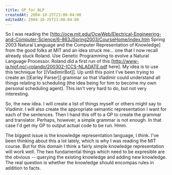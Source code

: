 ```yaml
---
title: GP_for_NLP
createdAt: 2004-10-25T23:00-04:00
editedAt: 2004-10-25T23:00-04:00
---
```


So I was reading  the [http://ocw.mit.edu/OcwWeb/Electrical-Engineering-and-Computer-Science/6-863JSpring2003/CourseHome/index.htm Spring 2003 Natural Language and the Computer Representation of Knowledge] from the good folks at MIT and an idea struck me... one that I now recall already stuck Roland. Use Genetic Programming to evolve a Natural Language Processor. Roland did a first run of this [http://www-ia.hiof.no/~rolando/200302-ICCS-NLADATE.pdf here]. My idea is to use this technique for [[VladimirBot]]. Up until this point I've been trying to create an [[Earley Parser]] grammar so that Vladimir could understand all things relating to scheduling (the idea being for him to become my own personal scheduling agent). This isn't very hard to do, but not very interesting.

So, the new idea. I will create a list of things myself or others might say to Vladimir. I will also create the appropriate semantic representation I want for each of the sentences. Then I hand this off to a GP to create the grammar and translator. Perhaps, however, a simple grammar is not enough. In that case I'd get my GP to output actual code to be run. Hmm.

The biggest issue is the knowledge representation language, I think. I've been thinking about this a lot lately, which is why I was reading the MIT course. But for this domain I think a fairly simple knowledge representation will work well. The two fundamental things which need to be expresible are the obvious -- querying the existing knowledge and adding new knowledge. The real question is whether the knowledge should encompas rules in addition to facts.



